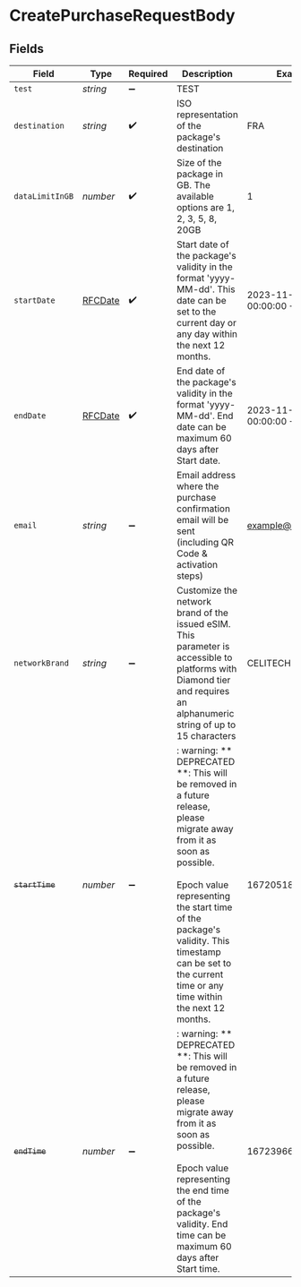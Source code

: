 # CreatePurchaseRequestBody


## Fields

| Field                                                                                                                                                                                                                                                                            | Type                                                                                                                                                                                                                                                                             | Required                                                                                                                                                                                                                                                                         | Description                                                                                                                                                                                                                                                                      | Example                                                                                                                                                                                                                                                                          |
| -------------------------------------------------------------------------------------------------------------------------------------------------------------------------------------------------------------------------------------------------------------------------------- | -------------------------------------------------------------------------------------------------------------------------------------------------------------------------------------------------------------------------------------------------------------------------------- | -------------------------------------------------------------------------------------------------------------------------------------------------------------------------------------------------------------------------------------------------------------------------------- | -------------------------------------------------------------------------------------------------------------------------------------------------------------------------------------------------------------------------------------------------------------------------------- | -------------------------------------------------------------------------------------------------------------------------------------------------------------------------------------------------------------------------------------------------------------------------------- |
| `test`                                                                                                                                                                                                                                                                           | *string*                                                                                                                                                                                                                                                                         | :heavy_minus_sign:                                                                                                                                                                                                                                                               | TEST                                                                                                                                                                                                                                                                             |                                                                                                                                                                                                                                                                                  |
| `destination`                                                                                                                                                                                                                                                                    | *string*                                                                                                                                                                                                                                                                         | :heavy_check_mark:                                                                                                                                                                                                                                                               | ISO representation of the package's destination                                                                                                                                                                                                                                  | FRA                                                                                                                                                                                                                                                                              |
| `dataLimitInGB`                                                                                                                                                                                                                                                                  | *number*                                                                                                                                                                                                                                                                         | :heavy_check_mark:                                                                                                                                                                                                                                                               | Size of the package in GB. The available options are 1, 2, 3, 5, 8, 20GB                                                                                                                                                                                                         | 1                                                                                                                                                                                                                                                                                |
| `startDate`                                                                                                                                                                                                                                                                      | [RFCDate](../../types/rfcdate.md)                                                                                                                                                                                                                                                | :heavy_check_mark:                                                                                                                                                                                                                                                               | Start date of the package's validity in the format 'yyyy-MM-dd'. This date can be set to the current day or any day within the next 12 months.                                                                                                                                   | 2023-11-01 00:00:00 +0000 UTC                                                                                                                                                                                                                                                    |
| `endDate`                                                                                                                                                                                                                                                                        | [RFCDate](../../types/rfcdate.md)                                                                                                                                                                                                                                                | :heavy_check_mark:                                                                                                                                                                                                                                                               | End date of the package's validity in the format 'yyyy-MM-dd'. End date can be maximum 60 days after Start date.                                                                                                                                                                 | 2023-11-20 00:00:00 +0000 UTC                                                                                                                                                                                                                                                    |
| `email`                                                                                                                                                                                                                                                                          | *string*                                                                                                                                                                                                                                                                         | :heavy_minus_sign:                                                                                                                                                                                                                                                               | Email address where the purchase confirmation email will be sent (including QR Code & activation steps)                                                                                                                                                                          | example@domain.com                                                                                                                                                                                                                                                               |
| `networkBrand`                                                                                                                                                                                                                                                                   | *string*                                                                                                                                                                                                                                                                         | :heavy_minus_sign:                                                                                                                                                                                                                                                               | Customize the network brand of the issued eSIM. This parameter is accessible to platforms with Diamond tier and requires an alphanumeric string of up to 15 characters                                                                                                           | CELITECH                                                                                                                                                                                                                                                                         |
| ~~`startTime`~~                                                                                                                                                                                                                                                                  | *number*                                                                                                                                                                                                                                                                         | :heavy_minus_sign:                                                                                                                                                                                                                                                               | : warning: ** DEPRECATED **: This will be removed in a future release, please migrate away from it as soon as possible.<br/><br/>Epoch value representing the start time of the package's validity. This timestamp can be set to the current time or any time within the next 12 months. | 1672051891                                                                                                                                                                                                                                                                       |
| ~~`endTime`~~                                                                                                                                                                                                                                                                    | *number*                                                                                                                                                                                                                                                                         | :heavy_minus_sign:                                                                                                                                                                                                                                                               | : warning: ** DEPRECATED **: This will be removed in a future release, please migrate away from it as soon as possible.<br/><br/>Epoch value representing the end time of the package's validity. End time can be maximum 60 days after Start time.                              | 1672396681                                                                                                                                                                                                                                                                       |